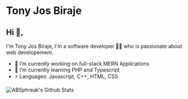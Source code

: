 # Tony Jos Biraje 

## Hi 👋, 
I'm Tony Jos Biraje, I'm a software developer 👨‍💻 who is passionate about web developement.

- 🔭 I’m currently working on full-stack MERN Applications
- 🌱 I’m currently learning PHP and Typescript
-  ⚡ Languages: Javascript, C++, HTML, CSS


<img align="center" src="https://github-readme-stats.vercel.app/api?username=biraSRT&include_all_commits=true&count_private=true&show_icons=true&line_height=20&title_color=7A7ADB&icon_color=2234AE&text_color=D3D3D3&bg_color=0,000000,130F40" alt="ABSphreak's Github Stats">
